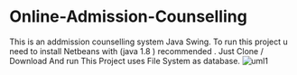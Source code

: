 # Online-Admission-Counselling
This is an addmission counselling system Java Swing.
To run this project u need to install Netbeans with (java 1.8 ) recommended .
Just Clone / Download And run
This Project uses File System as database.
![uml1](https://github.com/user-attachments/assets/8befd466-9d1a-44c1-b96b-89f01d7fc632)


